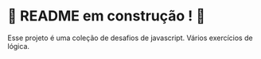 # :construction: README em construção ! :construction:

Esse projeto é uma coleção de desafios de javascript. Vários exercícios de lógica.